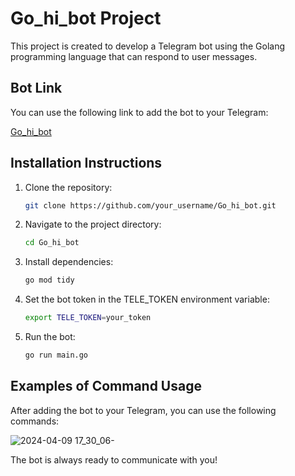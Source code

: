 # Go_hi_bot Project

This project is created to develop a Telegram bot using the Golang programming language that can respond to user messages.

## Bot Link

You can use the following link to add the bot to your Telegram:

[Go_hi_bot](https://t.me/Go_hi_bot)

## Installation Instructions

1. Clone the repository:

    ```bash
    git clone https://github.com/your_username/Go_hi_bot.git
    ```


2. Navigate to the project directory:

    ```bash
    cd Go_hi_bot
    ```


3. Install dependencies:

    ```bash
    go mod tidy
    ```


4. Set the bot token in the TELE_TOKEN environment variable:

    ```bash
    export TELE_TOKEN=your_token
    ```

5. Run the bot:

    ```bash
    go run main.go
    ```

## Examples of Command Usage

After adding the bot to your Telegram, you can use the following commands:

![2024-04-09 17_30_06-](https://github.com/alla2021/kbot/assets/75502074/f47597aa-35ad-43a2-8d2c-98ae3d02072a)

The bot is always ready to communicate with you!

